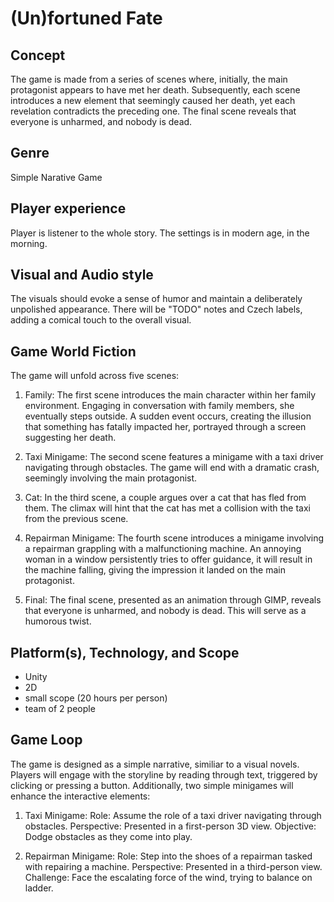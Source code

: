 # (Un)fortuned Fate

## Concept
The game is made from a series of scenes where, initially, the main protagonist appears to have met her death. Subsequently, each scene introduces a new element that seemingly caused her death, yet each revelation contradicts the preceding one. The final scene reveals that everyone is unharmed, and nobody is dead.

## Genre
Simple Narative Game

## Player experience
Player is listener to the whole story. The settings is in modern age, in the morning.

## Visual and Audio style
The visuals should evoke a sense of humor and maintain a deliberately unpolished appearance. There will be "TODO" notes and Czech labels, adding a comical touch to the overall visual.

## Game World Fiction
The game will unfold across five scenes:

1. Family:
The first scene introduces the main character within her family environment. Engaging in conversation with family members, she eventually steps outside. A sudden event occurs, creating the illusion that something has fatally impacted her, portrayed through a screen suggesting her death.

2. Taxi Minigame:
The second scene features a minigame with a taxi driver navigating through obstacles. The game will end with a dramatic crash, seemingly involving the main protagonist.

3. Cat:
In the third scene, a couple argues over a cat that has fled from them. The climax will hint that the cat has met a collision with the taxi from the previous scene.

4. Repairman Minigame:
The fourth scene introduces a minigame involving a repairman grappling with a malfunctioning machine. An annoying woman in a window persistently tries to offer guidance, it will result in the machine falling, giving the impression it landed on the main protagonist.

5. Final:
The final scene, presented as an animation through GIMP, reveals that everyone is unharmed, and nobody is dead. This will serve as a humorous twist.

## Platform(s), Technology, and Scope
- Unity
- 2D
- small scope (20 hours per person)
- team of 2 people

## Game Loop
The game is designed as a simple narrative, similiar to a visual novels. Players will engage with the storyline by reading through text, triggered by clicking or pressing a button. Additionally, two simple minigames will enhance the interactive elements:

1. Taxi Minigame:
Role: Assume the role of a taxi driver navigating through obstacles.
Perspective: Presented in a first-person 3D view.
Objective: Dodge obstacles as they come into play.

2. Repairman Minigame:
Role: Step into the shoes of a repairman tasked with repairing a machine.
Perspective: Presented in a third-person view.
Challenge: Face the escalating force of the wind, trying to balance on ladder.